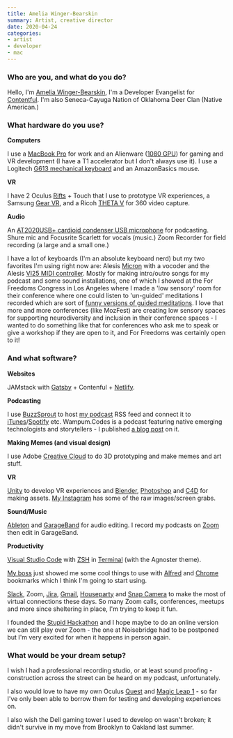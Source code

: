 ```yaml
---
title: Amelia Winger-Bearskin 
summary: Artist, creative director
date: 2020-04-24
categories:
- artist
- developer
- mac
---
```


### Who are you, and what do you do?

Hello, I'm [Amelia Winger-Bearskin](http://studioamelia.com/ "Amelia's website."), I'm a Developer Evangelist for [Contentful][]. I'm also Seneca-Cayuga Nation of Oklahoma Deer Clan (Native American.)

### What hardware do you use?

**Computers**

I use a [MacBook Pro][macbook-pro] for work and an Alienware ([1080 GPU][geforce-gtx-1080]) for gaming and VR development (I have a T1 accelerator but I don't always use it). I use a Logitech [G613 mechanical keyboard][g613] and an AmazonBasics mouse.

**VR** 

I have 2 Oculus [Rifts][rift] + Touch that I use to prototype VR experiences, a Samsung [Gear VR][gear-vr], and a Ricoh [THETA V][theta-v] for 360 video capture.

**Audio**

An [AT2020USB+ cardioid condenser USB microphone][at2020usb-plus] for podcasting. Shure mic and Focusrite Scarlett for vocals (music.) Zoom Recorder for field recording (a large and a small one.)

I have a lot of keyboards (I'm an absolute keyboard nerd) but my two favorites I'm using right now are: Alesis [Micron][] with a vocoder and the Alesis [VI25 MIDI controller][vi25]. Mostly for making intro/outro songs for my podcast and some sound installations, one of which I showed at the For Freedoms Congress in Los Angeles where I made a 'low sensory' room for their conference where one could listen to 'un-guided' meditations I recorded which are sort of [funny versions of guided meditations](https://soundcloud.com/amelia-winger-bearskin/sets/unguided-meditations "Amelia's unguided meditations on Soundcloud."). I love that more and more conferences (like MozFest) are creating low sensory spaces for supporting neurodiversity and inclusion in their conference spaces - I wanted to do something like that for conferences who ask me to speak or give a workshop if they are open to it, and For Freedoms was certainly open to it!

### And what software?

**Websites**

JAMstack with [Gatsby][] + Contenful + [Netlify][].

**Podcasting**

I use [BuzzSprout][] to host [my podcast](http://wampum.codes/ "Amelia's podcast with native technologists.") RSS feed and connect it to [iTunes][]/[Spotify][] etc. Wampum.Codes is a podcast featuring native emerging technologists and storytellers - I published [a blog post](https://foundation.mozilla.org/en/blog/introducing-wampumcodes-podcast-about-tech-and-native-values/ "Amelia's Mozilla post about Wampum.Codes.") on it.

**Making Memes (and visual design)**

I use Adobe [Creative Cloud][creative-cloud] to do 3D prototyping and make memes and art stuff.

**VR**

[Unity][] to develop VR experiences and [Blender][], [Photoshop][] and [C4D][cinema-4d] for making assets. [My Instagram](https://www.instagram.com/studioamelia/ "Amelia's Instagram account.") has some of the raw images/screen grabs.

**Sound/Music**

[Ableton][live] and [GarageBand][] for audio editing. I record my podcasts on [Zoom][zoom.2] then edit in GarageBand.

**Productivity**

[Visual Studio Code][visual-studio-code] with [ZSH][] in [Terminal][] (with the Agnoster theme).

[My boss](https://www.stefanjudis.com/ "Stefan's website.") just showed me some cool things to use with [Alfred][] and [Chrome][] bookmarks which I think I'm going to start using.

[Slack][], Zoom, [Jira][], [Gmail][], [Houseparty][] and [Snap Camera][snap-camera] to make the most of virtual connections these days. So many Zoom calls, conferences, meetups and more since sheltering in place, I'm trying to keep it fun.

I founded the [Stupid Hackathon](http://www.stupidhackathon.com/ "A hackathon for building useless projects.") and I hope maybe to do an online version we can still play over Zoom - the one at Noisebridge had to be postponed but I'm very excited for when it happens in person again.

### What would be your dream setup?

I wish I had a professional recording studio, or at least sound proofing - construction across the street can be heard on my podcast, unfortunately. 

I also would love to have my own Oculus [Quest][] and [Magic Leap 1][magic-leap-1] - so far I've only been able to borrow them for testing and developing experiences on.

I also wish the Dell gaming tower I used to develop on wasn't broken; it didn't survive in my move from Brooklyn to Oakland last summer.

[alfred]: https://www.alfredapp.com/ "A launcher app for the Mac."
[at2020usb-plus]: https://www.audio-technica.com/cms/wired_mics/5879a6ca22e5aa7e/index.html "A USB condenser microphone."
[blender]: https://www.blender.org/ "A free, open-source 3D renderer."
[buzzsprout]: https://www.buzzsprout.com/ "A podcast hosting service."
[chrome]: https://www.google.com/intl/en/chrome/browser/ "A WebKit-based browser, where each tab runs in its own thread."
[cinema-4d]: http://web.archive.org/web/20160602174133/http://www.maxon.net/en/products/cinema-4d-prime/who-should-use-it.html "3D rendering software."
[contentful]: https://www.contentful.com/ "A content management service."
[creative-cloud]: https://www.adobe.com/creativecloud.html "A subscription service for Adobe's creative suite."
[g613]: https://www.logitechg.com/en-us/products/gaming-keyboards/g613-wireless-mechanical-gaming-keyboard.920-008386.html "A mechanical keyboard."
[garageband]: https://www.apple.com/mac/garageband/ "An audio recording and editing tool for the Mac."
[gatsby]: https://www.gatsbyjs.org/ "A framework for building websites."
[gear-vr]: https://www.oculus.com/gear-vr/ "A VR headset."
[geforce-gtx-1080]: https://www.nvidia.com/en-us/geforce/products/10series/geforce-gtx-1080/ "A graphics card."
[gmail]: https://mail.google.com/mail/ "Web-based email."
[houseparty]: https://www.houseparty.com/ "A video-based social network."
[itunes]: https://www.apple.com/itunes/ "A jukebox application and online store."
[jira]: https://www.atlassian.com/software/jira "Issue/project tracking software."
[live]: https://www.ableton.com/en/live/ "Musical creation software."
[macbook-pro]: https://www.apple.com/macbook-pro/ "A laptop."
[magic-leap-1]: https://www.magicleap.com/en-us/magic-leap-1 "A wearable spatial computer."
[micron]: http://www.vintagesynth.com/misc/micron.php "A MIDI keyboard."
[netlify]: https://www.netlify.com/ "A service for hosting websites and web apps."
[photoshop]: https://www.adobe.com/products/photoshop.html "A bitmap image editor."
[quest]: https://www.oculus.com/quest/ "An all-in-one VR headset."
[rift]: https://en.wikipedia.org/wiki/Oculus_Rift "A virtual reality helmet."
[slack]: https://slack.com/ "A collaboration service."
[snap-camera]: https://snapcamera.snapchat.com/ "Filters for video chats."
[spotify]: https://www.spotify.com/us/ "A music streaming service."
[terminal]: https://en.wikipedia.org/wiki/Terminal_(OS_X) "A console application included with Mac OS X."
[theta-v]: https://us.ricoh-imaging.com/index.php/cameras/theta-v "A 4K 360 degree camera."
[unity]: https://unity3d.com/unity/ "A cross-platform game development tool."
[vi25]: https://www.alesis.com/products/view/vi25 "A MIDI keyboard."
[visual-studio-code]: https://code.visualstudio.com/ "A development IDE."
[zoom.2]: https://zoom.us "Video conferencing software."
[zsh]: http://www.zsh.org/ "An interactive shell and scripting language."
